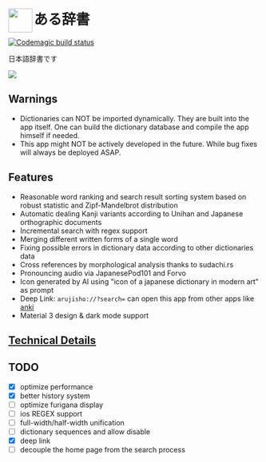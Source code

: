 <h1><img align="left" src="icon.png" width="48px">ある辞書</h1>

[![Codemagic build status](https://api.codemagic.io/apps/62d0c7c9b2128b2e5dbb1002/default-workflow/status_badge.svg)](https://codemagic.io/apps/62d0c7c9b2128b2e5dbb1002/default-workflow/latest_build)

日本語辞書です

<img src="example.gif">

## Warnings
- Dictionaries can NOT be imported dynamically. They are built into the app itself. One can build the dictionary database and compile the app himself if needed.
- This app might NOT be actively developed in the future. While bug fixes will always be deployed ASAP. 

## Features
- Reasonable word ranking and search result sorting system based on robust statistic and Zipf-Mandelbrot distribution
- Automatic dealing Kanji variants according to Unihan and Japanese orthographic documents
- Incremental search with regex support
- Merging different written forms of a single word
- Fixing possible errors in dictionary data according to other dictionaries data
- Cross references by morphological analysis thanks to sudachi.rs
- Pronouncing audio via JapanesePod101 and Forvo
- Icon generated by AI using "icon of a japanese dictionary in modern art" as prompt
- Deep Link: `arujisho://?search=` can open this app from other apps like [anki](https://github.com/ankidroid/Anki-Android/)
- Material 3 design & dark mode support

## [Technical Details](docs/technical-details.md)

## TODO
- [x] optimize performance
- [x] better history system
- [ ] optimize furigana display
- [ ] ios REGEX support
- [ ] full-width/half-width unification
- [ ] dictionary sequences and allow disable
- [x] deep link
- [ ] decouple the home page from the search process
